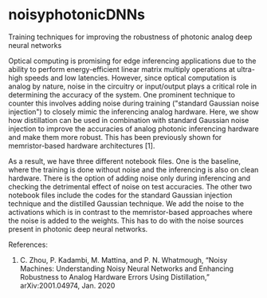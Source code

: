 # noisyphotonicDNNs
Training techniques for improving the robustness of photonic analog deep neural networks

Optical computing is promising for edge inferencing applications due to the ability to perform energy-efficient linear matrix multiply operations at ultra-high speeds and low latencies. However, since optical computation is analog by nature, noise in the circuitry or input/output plays a critical role in determining the accuracy of the system. One prominent technique to counter this involves adding noise during training ("standard Gaussian noise injection") to closely mimic the inferencing analog hardware. Here, we show how distillation can be used in combination with standard Gaussian noise injection to improve the accuracies of analog photonic inferencing hardware and make them more robust. This has been previously shown for memristor-based hardware architectures [1].

As a result, we have three different notebook files. One is the baseline, where the training is done without noise and the inferencing is also on clean hardware. There is the option of adding noise only during inferencing and checking the detrimental effect of noise on test accuracies. The other two notebook files include the codes for the standard Gaussian injection technique and the distilled Gaussian technique. We add the noise to the activations which is in contrast to the memristor-based approaches where the noise is added to the weights. This has to do with the noise sources present in photonic deep neural networks. 

 References:
 1. C. Zhou, P. Kadambi, M. Mattina, and P. N. Whatmough, “Noisy Machines: Understanding Noisy Neural Networks and Enhancing Robustness to Analog Hardware Errors Using Distillation,” arXiv:2001.04974, Jan. 2020
